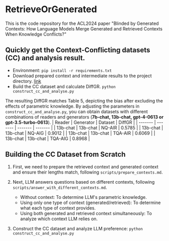 # RetrieveOrGenerated
This is the code repository for the ACL2024 paper "Blinded by Generated Contexts: How Language Models Merge Generated and Retrieved Contexts When Knowledge Conflicts?"

## Quickly get the **C**ontext-**C**onflicting datasets (**CC**) and analysis result.
- Environment:
`pip install -r requirements.txt`
- Download prepared context and intermediate results to the project directory.
[link](https://drive.google.com/drive/folders/1Kisw8LXoa12kLm9XyT_1u4TJ64DgJfBR?usp=sharing)
- Build the CC dataset and calculate DiffGR.
`python construct_cc_and_analyse.py`

The resulting DiffGR matches Table 5, depicting the bias after excluding the effects of parametric knowledge.
By adjusting the parameters in `construct_cc_and_analyse.py`, you can obtain datasets with different combinations of readers and generators (**7b-chat, 13b-chat, gpt-4-0613 or gpt-3.5-turbo-0613**).
| Reader | Generator | Dataset | DiffGR | 
| ------- | ------- | ------- | ------- |
| 13b-chat   | 13b-chat   | NQ-AIR   | 0.5785 |
| 13b-chat   | 13b-chat   | NQ-AIG   | 0.9012 |
| 13b-chat   | 13b-chat   | TQA-AIR   | 0.6069 |
| 13b-chat   | 13b-chat   | TQA-AIG   | 0.8968 |


## Building the CC Dataset from Scratch
1. First, we need to prepare the retrieved context and generated context and ensure their lengths match, following `scripts/prepare_contexts.md`.

2. Next, LLM answers questions based on different contexts, following `scripts/answer_with_different_contexts.md`.
   - Without context: To determine LLM's parametric knowledge.
   - Using only one type of context (generated/retrieved): To determine what each type of context provides.
   - Using both generated and retrieved context simultaneously: To analyze which context LLM relies on.

3. Construct the CC dataset and analyze LLM preference:
`python construct_cc_and_analyse.py`
